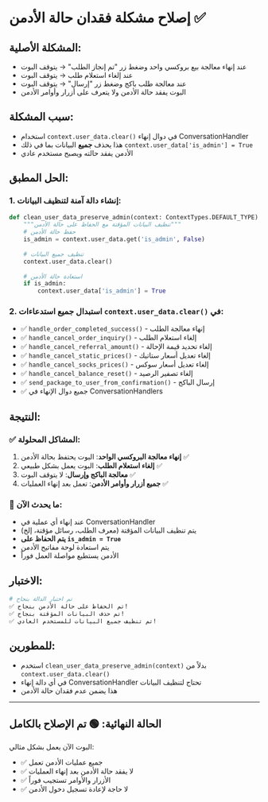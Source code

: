 # إصلاح مشكلة فقدان حالة الأدمن ✅

## المشكلة الأصلية:
- عند إنهاء معالجة بيع بروكسي واحد وضغط زر "تم إنجاز الطلب" → يتوقف البوت
- عند إلغاء استعلام طلب → يتوقف البوت  
- عند معالجة طلب باكج وضغط زر "إرسال" → يتوقف البوت
- البوت يفقد حالة الأدمن ولا يتعرف على أزرار وأوامر الأدمن

## سبب المشكلة:
- استخدام `context.user_data.clear()` في دوال إنهاء ConversationHandler
- هذا يحذف **جميع** البيانات بما في ذلك `context.user_data['is_admin'] = True`
- الأدمن يفقد حالته ويصبح مستخدم عادي

## الحل المطبق:

### 1. إنشاء دالة آمنة لتنظيف البيانات:
```python
def clean_user_data_preserve_admin(context: ContextTypes.DEFAULT_TYPE) -> None:
    """تنظيف البيانات المؤقتة مع الحفاظ على حالة الأدمن"""
    # حفظ حالة الأدمن
    is_admin = context.user_data.get('is_admin', False)
    
    # تنظيف جميع البيانات
    context.user_data.clear()
    
    # استعادة حالة الأدمن
    if is_admin:
        context.user_data['is_admin'] = True
```

### 2. استبدال جميع استدعاءات `context.user_data.clear()` في:
- ✅ `handle_order_completed_success()` - إنهاء معالجة الطلب
- ✅ `handle_cancel_order_inquiry()` - إلغاء استعلام الطلب  
- ✅ `handle_cancel_referral_amount()` - إلغاء تحديد قيمة الإحالة
- ✅ `handle_cancel_static_prices()` - إلغاء تعديل أسعار ستاتيك
- ✅ `handle_cancel_socks_prices()` - إلغاء تعديل أسعار سوكس
- ✅ `handle_cancel_balance_reset()` - إلغاء تصفير الرصيد
- ✅ `send_package_to_user_from_confirmation()` - إرسال الباكج
- ✅ جميع دوال الإنهاء في ConversationHandlers

## النتيجة:

### ✅ المشاكل المحلولة:
1. **إنهاء معالجة البروكسي الواحد**: البوت يحتفظ بحالة الأدمن ✅
2. **إلغاء استعلام الطلب**: البوت يعمل بشكل طبيعي ✅  
3. **معالجة الباكج وإرسال**: لا يتوقف البوت ✅
4. **جميع أزرار وأوامر الأدمن**: تعمل بعد إنهاء العمليات ✅

### 🔧 ما يحدث الآن:
- عند إنهاء أي عملية في ConversationHandler
- يتم تنظيف البيانات المؤقتة (معرف الطلب، رسائل مؤقتة، إلخ)
- **يتم الحفاظ على `is_admin = True`**
- يتم استعادة لوحة مفاتيح الأدمن
- الأدمن يستطيع مواصلة العمل فوراً

## الاختبار:
```bash
# تم اختبار الدالة بنجاح
✅ تم الحفاظ على حالة الأدمن بنجاح!
✅ تم حذف البيانات المؤقتة بنجاح!
✅ تم تنظيف جميع البيانات للمستخدم العادي!
```

## للمطورين:
- استخدم `clean_user_data_preserve_admin(context)` بدلاً من `context.user_data.clear()`
- في أي دالة إنهاء ConversationHandler تحتاج لتنظيف البيانات
- هذا يضمن عدم فقدان حالة الأدمن

---

## الحالة النهائية: 🟢 **تم الإصلاح بالكامل**

البوت الآن يعمل بشكل مثالي:
- ✅ جميع عمليات الأدمن تعمل
- ✅ لا يفقد حالة الأدمن بعد إنهاء العمليات  
- ✅ الأزرار والأوامر تستجيب فوراً
- ✅ لا حاجة لإعادة تسجيل دخول الأدمن